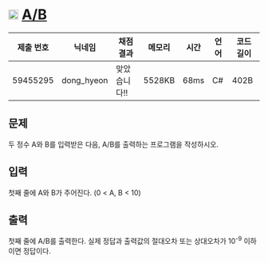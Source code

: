 # <img width="20px"  src="https://d2gd6pc034wcta.cloudfront.net/tier/1.svg" class="solvedac-tier"> [A/B](https://www.acmicpc.net/problem/1008) 

| 제출 번호 | 닉네임 | 채점 결과 | 메모리 | 시간 | 언어 | 코드 길이 |
|---|---|---|---|---|---|---|
|59455295|dong_hyeon|맞았습니다!! |5528KB|68ms|C#|402B|

## 문제
<p>두 정수 A와 B를 입력받은 다음, A/B를 출력하는 프로그램을 작성하시오.</p>

## 입력
<p>첫째 줄에 A와 B가 주어진다. (0 < A, B < 10)</p>

## 출력
<p>첫째 줄에 A/B를 출력한다. 실제 정답과 출력값의 절대오차 또는 상대오차가 10<sup>-9</sup> 이하이면 정답이다.</p>

